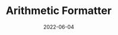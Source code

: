 ---
date: '2022-06-04'
title: 'Arithmetic Formatter'
external: 'https://replit.com/@beemarsh/boilerplate-probability-calculator#main.py'
tech:
  - Python
showInProjects: false
---